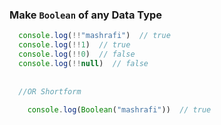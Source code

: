 ### Make ```Boolean``` of any Data Type
```javascript
  console.log(!!"mashrafi")  // true
  console.log(!!1)  // true
  console.log(!!0)  // false
  console.log(!!null)  // false
  
  
  //OR Shortform
  
    console.log(Boolean("mashrafi"))  // true
```
